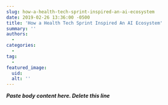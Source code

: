 ```yaml
---
slug: how-a-health-tech-sprint-inspired-an-ai-ecosystem
date: 2019-02-26 13:36:00 -0500
title: 'How a Health Tech Sprint Inspired An AI Ecosystem'
summary: ''
authors: 
  - 
categories: 
  - 
tag: 
  - 
featured_image: 
  uid: 
  alt: ''
---
```


***Paste body content here. Delete this line***
